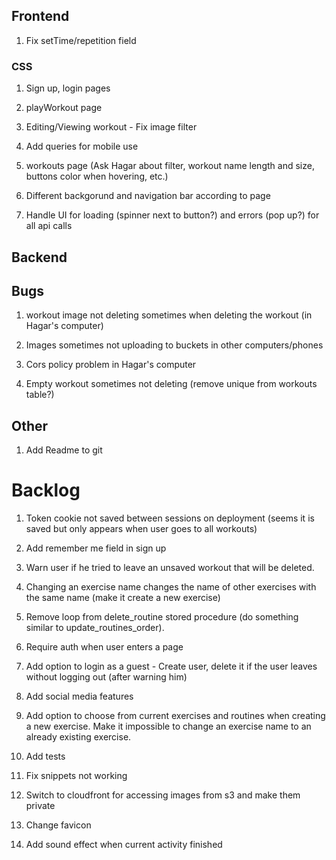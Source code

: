 ## Frontend

1. Fix setTime/repetition field

### CSS

1. Sign up, login pages

2. playWorkout page

3. Editing/Viewing workout - Fix image filter

4. Add queries for mobile use

5. workouts page (Ask Hagar about filter, workout name length and size, buttons color when hovering, etc.)

6. Different backgorund and navigation bar according to page

7. Handle UI for loading (spinner next to button?) and errors (pop up?) for all api calls

## Backend

## Bugs

1. workout image not deleting sometimes when deleting the workout (in Hagar's computer)

2. Images sometimes not uploading to buckets in other computers/phones

3. Cors policy problem in Hagar's computer

4. Empty workout sometimes not deleting (remove unique from workouts table?)

## Other

1. Add Readme to git

# Backlog

1. Token cookie not saved between sessions on deployment (seems it is saved but only appears when user goes to all workouts)

2. Add remember me field in sign up

3. Warn user if he tried to leave an unsaved workout that will be deleted.

4. Changing an exercise name changes the name of other exercises with the same name (make it create a new exercise)

5. Remove loop from delete_routine stored procedure (do something similar to update_routines_order).

6. Require auth when user enters a page

7. Add option to login as a guest - Create user, delete it if the user leaves without logging out (after warning him)

8. Add social media features

9. Add option to choose from current exercises and routines when creating a new exercise.
   Make it impossible to change an exercise name to an already existing exercise.

10. Add tests

11. Fix snippets not working

12. Switch to cloudfront for accessing images from s3 and make them private

13. Change favicon

14. Add sound effect when current activity finished

